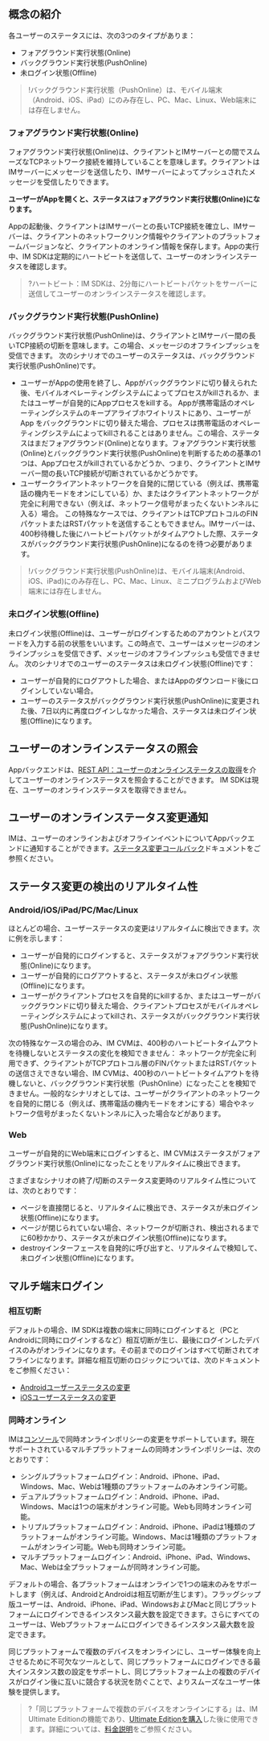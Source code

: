 
## 概念の紹介
各ユーザーのステータスには、次の3つのタイプがありま：
- フォアグラウンド実行状態(Online)
- バックグラウンド実行状態(PushOnline)
- 未ログイン状態(Offline)

>!バックグラウンド実行状態（PushOnline）は、モバイル端末（Android、iOS、iPad）にのみ存在し、PC、Mac、Linux、Web端末には存在しません。

### フォアグラウンド実行状態(Online)
フォアグラウンド実行状態(Online)は、クライアントとIMサーバーとの間でスムーズなTCPネットワーク接続を維持していることを意味します。クライアントはIMサーバーにメッセージを送信したり、IMサーバーによってプッシュされたメッセージを受信したりできます。

**ユーザーがAppを開くと、ステータスはフォアグラウンド実行状態(Online)になります。**

Appの起動後、クライアントはIMサーバーとの長いTCP接続を確立し、IMサーバーは、クライアントのネットワークリンク情報やクライアントのプラットフォームバージョンなど、クライアントのオンライン情報を保存します。Appの実行中、IM SDKは定期的にハートビートを送信して、ユーザーのオンラインステータスを確認します。

>?ハートビート：IM SDKは、2分毎にハートビートパケットをサーバーに送信してユーザーのオンラインステータスを確認します。

### バックグラウンド実行状態(PushOnline)
バックグラウンド実行状態(PushOnline)は、クライアントとIMサーバー間の長いTCP接続の切断を意味します。この場合、メッセージのオフラインプッシュを受信できます。
次のシナリオでのユーザーのステータスは、バックグラウンド実行状態(PushOnline)です。

- ユーザーがAppの使用を終了し、Appがバックグラウンドに切り替えられた後、モバイルオペレーティングシステムによってプロセスがkillされるか、またはユーザーが自発的にAppプロセスをkillする。
 Appが携帯電話のオペレーティングシステムのキープアライブホワイトリストにあり、ユーザーがApp をバックグラウンドに切り替えた場合、プロセスは携帯電話のオペレーティングシステムによってkillされることはありません。この場合、ステータスはまだフォアグラウンド(Online)となります。フォアグラウンド実行状態(Online)とバックグラウンド実行状態(PushOnline)を判断するための基準の1つは、Appプロセスがkillされているかどうか、つまり、クライアントとIMサーバー間の長いTCP接続が切断されているかどうかです。
- ユーザークライアントネットワークを自発的に閉じている（例えば、携帯電話の機内モードをオンにしている）か、またはクライアントネットワークが完全に利用できない（例えば、ネットワーク信号がまったくないトンネルに入る）場合。
 この特殊なケースでは、クライアントはTCPプロトコルのFINパケットまたはRSTパケットを送信することもできません。IMサーバーは、400秒待機した後にハートビートパケットがタイムアウトした際、ステータスがバックグラウンド実行状態(PushOnline)になるのを待つ必要があります。

>!バックグラウンド実行状態(PushOnline)は、モバイル端末(Android、iOS、iPad)にのみ存在し、PC、Mac、Linux、ミニプログラムおよびWeb端末には存在しません。

### 未ログイン状態(Offline)
未ログイン状態(Offline)は、ユーザーがログインするためのアカウントとパスワードを入力する前の状態をいいます。この時点で、ユーザーはメッセージのオンラインプッシュを受信できず、メッセージのオフラインプッシュも受信できません。
次のシナリオでのユーザーのステータスは未ログイン状態(Offline)です：

- ユーザーが自発的にログアウトした場合、またはAppのダウンロード後にログインしていない場合。
- ユーザーのステータスがバックグラウンド実行状態(PushOnline)に変更された後、7日以内に再度ログインしなかった場合、ステータスは未ログイン状態(Offline)になります。

## ユーザーのオンラインステータスの照会
Appバックエンドは、[REST API：ユーザーのオンラインステータスの取得](https://intl.cloud.tencent.com/document/product/1047/35477)を介してユーザーのオンラインステータスを照会することができます。
IM SDKは現在、ユーザーのオンラインステータスを取得できません。

## ユーザーのオンラインステータス変更通知
IMは、ユーザーのオンラインおよびオフラインイベントについてAppバックエンドに通知することができます。[ステータス変更コールバック](https://intl.cloud.tencent.com/document/product/1047/34357)ドキュメントをご参照ください。

## ステータス変更の検出のリアルタイム性
### Android/iOS/iPad/PC/Mac/Linux
ほとんどの場合、ユーザーステータスの変更はリアルタイムに検出できます。次に例を示します：
- ユーザーが自発的にログインすると、ステータスがフォアグラウンド実行状態(Online)になります。
- ユーザーが自発的にログアウトすると、ステータスが未ログイン状態(Offline)になります。
- ユーザーがクライアントプロセスを自発的にkillするか、またはユーザーがバックグラウンドに切り替えた場合、クライアントプロセスがモバイルオペレーティングシステムによってkillされ、ステータスがバックグラウンド実行状態(PushOnline)になります。

次の特殊なケースの場合のみ、IM CVMは、400秒のハートビートタイムアウトを待機しないとステータスの変化を検知できません：
ネットワークが完全に利用できず、クライアントがTCPプロトコル層のFINパケットまたはRSTパケットの送信さえできない場合、IM CVMは、400秒のハートビートタイムアウトを待機しないと、バックグラウンド実行状態（PushOnline）になったことを検知できません。一般的なシナリオとしては、ユーザーがクライアントのネットワークを自発的に閉じる（例えば、携帯電話の機内モードをオンにする）場合やネットワーク信号がまったくないトンネルに入った場合などがあります。

### Web
ユーザーが自発的にWeb端末にログインすると、IM CVMはステータスがフォアグラウンド実行状態(Online)になったことをリアルタイムに検出できます。

さまざまなシナリオの終了/切断のステータス変更時のリアルタイム性については、次のとおりです：
- ページを直接閉じると、リアルタイムに検出でき、ステータスが未ログイン状態(Offline)になります。
- ページが閉じられていない場合、ネットワークが切断され、検出されるまでに60秒かかり、ステータスが未ログイン状態(Offline)になります。
- destroyインターフェースを自発的に呼び出すと、リアルタイムで検知して、未ログイン状態(Offline)になります。

## マルチ端末ログイン
### 相互切断
デフォルトの場合、IM SDKは複数の端末に同時にログインすると（PCとAndroidに同時にログインするなど）相互切断が生じ、最後にログインしたデバイスのみがオンラインになります。その前までのログインはすべて切断されてオフラインになります。詳細な相互切断のロジックについては、次のドキュメントをご参照ください：

- [Androidユーザーステータスの変更](https://intl.cloud.tencent.com/document/product/1047/36255)
- [iOSユーザーステータスの変更](https://intl.cloud.tencent.com/document/product/1047/39159)


### 同時オンライン
IMは[コンソール](https://console.cloud.tencent.com/im)で同時オンラインポリシーの変更をサポートしています。現在サポートされているマルチプラットフォームの同時オンラインポリシーは、次のとおりです：
- シングルプラットフォームログイン：Android、iPhone、iPad、Windows、Mac、Webは1種類のプラットフォームのみオンライン可能。
- デュアルプラットフォームログイン：Android、iPhone、iPad、Windows、Macは1つの端末がオンライン可能。Webも同時オンライン可能。
- トリプルプラットフォームログイン：Android、iPhone、iPadは1種類のプラットフォームがオンライン可能。Windows、Macは1種類のプラットフォームがオンライン可能。Webも同時オンライン可能。
- マルチプラットフォームログイン：Android、iPhone、iPad、Windows、Mac、Webは全プラットフォームが同時オンライン可能。

デフォルトの場合、各プラットフォームはオンラインで1つの端末のみをサポートします（例えば、AndroidとAndroidは相互切断が生じます）。フラッグシップ版ユーザーは、Android、iPhone、iPad、WindowsおよびMacと同じプラットフォームにログインできるインスタンス最大数を設定できます。さらにすべてのユーザーは、Webプラットフォームにログインできるインスタンス最大数を設定できます。

同じプラットフォームで複数のデバイスをオンラインにし、ユーザー体験を向上させるために不可欠なツールとして、同じプラットフォームにログインできる最大インスタンス数の設定をサポートし、同じプラットフォーム上の複数のデバイスがログイン後に互いに競合する状況を防ぐことで、よりスムーズなユーザー体験を提供します。
>?「同じプラットフォームで複数のデバイスをオンラインにする」は、IM Ultimate Editionの機能であり、[Ultimate Editionを購入](https://www.tencentcloud.com/document/product/1047/34577)した後に使用できます。詳細については、[料金説明](https://intl.cloud.tencent.com/document/product/1047/34350)をご参照ください。
